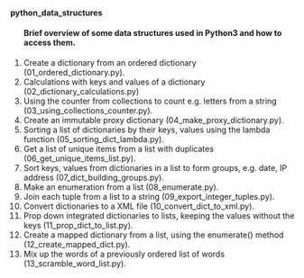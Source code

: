 <h4>python_data_structures</h4>
<p></p>
<ol><h4>Brief overview of some data structures used in Python3 and how to access them.</h4>
<li>Create a dictionary from an ordered dictionary (01_ordered_dictionary.py).</li>
<li>Calculations with keys and values of a dictionary (02_dictionary_calculations.py)</li>
<li>Using the counter from collections to count e.g. letters from a string (03_using_collections_counter.py).</li>
<li>Create an immutable proxy dictionary (04_make_proxy_dictionary.py).</li>
<li>Sorting a list of dictionaries by their keys, values using the lambda function (05_sorting_dict_lambda.py).</li>
<li>Get a list of unique items from a list with duplicates (06_get_unique_items_list.py).</li>
<li>Sort keys, values from dictionaries in a list to form groups, e.g. date, IP address (07_dict_building_groups.py).</li>
<li>Make an enumeration from a list (08_enumerate.py).</li>
<li>Join each tuple from a list to a string (09_export_integer_tuples.py).</li>
<li>Convert dictionaries to a XML file (10_convert_dict_to_xml.py).</li>
<li>Prop down integrated dictionaries to lists, keeping the values without the keys (11_prop_dict_to_list.py).</li>
<li>Create a mapped dictionary from a list, using the enumerate() method (12_create_mapped_dict.py).</li>
<li>Mix up the words of a previously ordered list of words (13_scramble_word_list.py).</li>
</ol>
